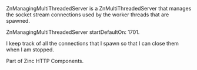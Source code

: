 ZnManagingMultiThreadedServer is a ZnMultiThreadedServer that manages the socket stream connections used by the worker threads that are spawned.

  ZnManagingMultiThreadedServer startDefaultOn: 1701.

I keep track of all the connections that I spawn so that I can close them when I am stopped.

Part of Zinc HTTP Components.